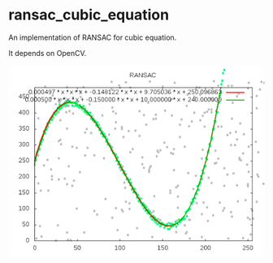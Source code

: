 # ransac_cubic_equation
An implementation of RANSAC for cubic equation.

It depends on OpenCV.


![result](./result.png "resul")